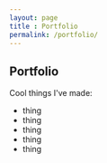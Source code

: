 ```yaml
---
layout: page
title : Portfolio
permalink: /portfolio/
---
```


## Portfolio

Cool things I've made:
- thing
- thing
- thing
- thing
- thing